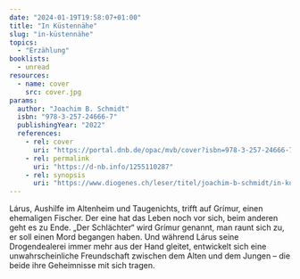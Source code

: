 ```yaml
---
date: "2024-01-19T19:58:07+01:00"
title: "In Küstennähe"
slug: "in-küstennähe"
topics:
  - "Erzählung"
booklists:
  - unread
resources:
  - name: cover
    src: cover.jpg
params:
  author: "Joachim B. Schmidt"
  isbn: "978-3-257-24666-7"
  publishingYear: "2022"
  references:
    - rel: cover
      uri: "https://portal.dnb.de/opac/mvb/cover?isbn=978-3-257-24666-7"
    - rel: permalink
      uri: "https://d-nb.info/1255110287"
    - rel: synopsis
      uri: "https://www.diogenes.ch/leser/titel/joachim-b-schmidt/in-kuestennaehe-9783257246667.html"
---
```


Lárus, Aushilfe im Altenheim und Taugenichts, trifft auf Grímur, einen 
ehemaligen Fischer. Der eine hat das Leben noch vor sich, beim anderen geht es 
zu Ende. „Der Schlächter“ wird Grímur genannt, man raunt sich zu, er soll einen 
Mord begangen haben. Und während Lárus seine Drogendealerei immer mehr aus der 
Hand gleitet, entwickelt sich eine unwahrscheinliche Freundschaft zwischen dem 
Alten und dem Jungen – die beide ihre Geheimnisse mit sich tragen.